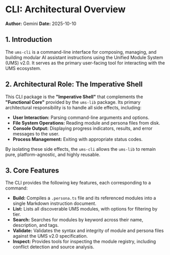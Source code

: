 # CLI: Architectural Overview

**Author:** Gemini
**Date:** 2025-10-10

## 1. Introduction

The `ums-cli` is a command-line interface for composing, managing, and building modular AI assistant instructions using the Unified Module System (UMS) v2.0. It serves as the primary user-facing tool for interacting with the UMS ecosystem.

## 2. Architectural Role: The Imperative Shell

This CLI package is the **"Imperative Shell"** that complements the **"Functional Core"** provided by the `ums-lib` package. Its primary architectural responsibility is to handle all side effects, including:

*   **User Interaction:** Parsing command-line arguments and options.
*   **File System Operations:** Reading module and persona files from disk.
*   **Console Output:** Displaying progress indicators, results, and error messages to the user.
*   **Process Management:** Exiting with appropriate status codes.

By isolating these side effects, the `ums-cli` allows the `ums-lib` to remain pure, platform-agnostic, and highly reusable.

## 3. Core Features

The CLI provides the following key features, each corresponding to a command:

*   **Build:** Compiles a `.persona.ts` file and its referenced modules into a single Markdown instruction document.
*   **List:** Lists all discoverable UMS modules, with options for filtering by tier.
*   **Search:** Searches for modules by keyword across their name, description, and tags.
*   **Validate:** Validates the syntax and integrity of module and persona files against the UMS v2.0 specification.
*   **Inspect:** Provides tools for inspecting the module registry, including conflict detection and source analysis.
